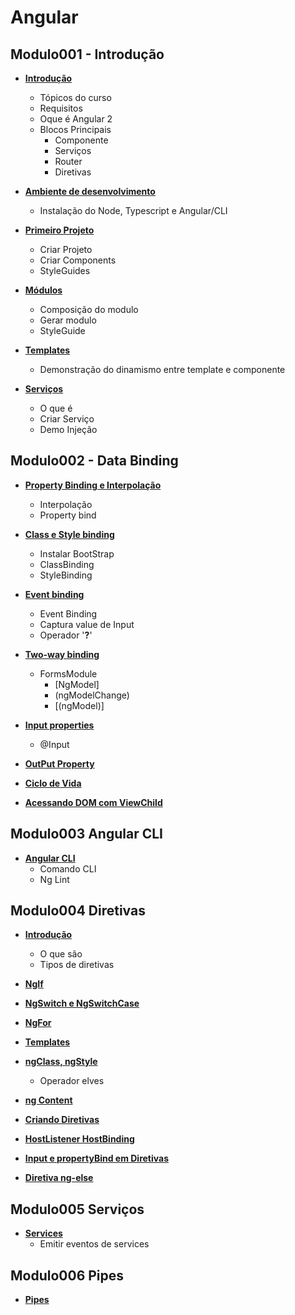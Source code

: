 # Angular

## Modulo001 - Introdução

- [**Introdução**](/docs/contents/mod001/content001.md)
    - Tópicos do curso
    - Requisitos
    - Oque é Angular 2
    - Blocos Principais
        - Componente
        - Serviços
        - Router
        - Diretivas

- [**Ambiente de desenvolvimento**](/docs/contents/mod001/content002.md)
    - Instalação do Node, Typescript e Angular/CLI

- [**Primeiro Projeto**](/docs/contents/mod001/content003.md)
    - Criar Projeto
    - Criar Components
    - StyleGuides

- [**Módulos**](/docs/contents/mod001/content004.md)
    - Composição do modulo
    - Gerar modulo
    - StyleGuide

- [**Templates**](/docs/contents/mod001/content005.md)
    - Demonstração do dinamismo entre template e componente

- [**Serviços**](/docs/contents/mod001/content006.md)
    - O que é
    - Criar Serviço
    - Demo Injeção

## Modulo002 - Data Binding

- [**Property Binding e Interpolação**](/docs/contents/mod002/content001.md)
    - Interpolação
    - Property bind

- [**Class e Style binding**](/docs/contents/mod002/content002.md)
    - Instalar BootStrap
    - ClassBinding
    - StyleBinding

- [**Event binding**](/docs/contents/mod002/content003.md)
    - Event Binding
    - Captura value de Input
    - Operador '**?**'

- [**Two-way binding**](/docs/contents/mod002/content004.md)
    - FormsModule
        - [NgModel]
        - (ngModelChange)
        - [(ngModel)]

- [**Input properties**](/docs/contents/mod002/content005.md)
    - @Input

- [**OutPut Property**](/docs/contents/mod002/content006.md)

- [**Ciclo de Vida**](/docs/contents/mod002/content007.md)

- [**Acessando DOM com ViewChild**](/docs/contents/mod002/content008.md)


## Modulo003 Angular CLI

- [**Angular CLI**](/docs/contents/mod003/content001.md)
    - Comando CLI
    - Ng Lint

## Modulo004 Diretivas

- [**Introdução**](/docs/contents/mod004/content001.md)
    - O que são
    - Tipos de diretivas

- [**NgIf**](/docs/contents/mod004/content002.md)

- [**NgSwitch e NgSwitchCase**](/docs/contents/mod004/content003.md)

- [**NgFor**](/docs/contents/mod004/content004.md)

- [**Templates**](/docs/contents/mod004/content005.md)

- [**ngClass, ngStyle**](/docs/contents/mod004/content006.md)
    - Operador elves

- [**ng Content**](/docs/contents/mod004/content007.md)

- [**Criando Diretivas**](/docs/contents/mod004/content008.md)

- [**HostListener HostBinding**](/docs/contents/mod004/content009.md)

- [**Input e propertyBind em Diretivas**](/docs/contents/mod004/content010.md)

- [**Diretiva ng-else**](/docs/contents/mod004/content011.md)


## Modulo005 Serviços

- [**Services**](/docs/contents/mod005/content01.md)
    - Emitir eventos de services


## Modulo006 Pipes

- [**Pipes**](/docs/contents/mod006/content01.md)








